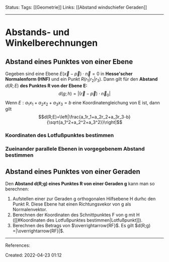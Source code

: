 Status:
Tags: [[Geometrie]]
Links: [[Abstand windschiefer Geraden]]
___
# Abstands- und Winkelberechnungen
## Abstand eines Punktes von einer Ebene
Gegeben sind eine Ebene $E(\vec x-\vec p)\cdot \vec n=0$ in **Hesse'scher Normalenform (HNF)** und ein Punkt $R(r_1|r_2|r_3)$.
Dann gilt für den **Abstand** $d(R;E)$ **des Punktes R von der Ebene E:** 
$$d(g;h)=\left|\left(\vec r-\vec p\right)\cdot \vec n_0\right|$$
Wenn $E:a_1x_1+a_2x_2+a_3x_3=b$ eine Koordinatengleichung von E ist, dann gilt 
$$d(R;E)=\left|\frac{a_1r_1+a_2r_2+a_3r_3-b}{\sqrt{a_1^2+a_2^2+a_3^2}}\right|$$
### Koordinaten des Lotfußpunktes bestimmen
### Zueinander parallele Ebenen in vorgegebenem Abstand bestimmen
## Abstand eines Punktes von einer Geraden
Den **Abstand d(R;g) eines Punktes R von einer Geraden g** kann man so berechnen: 
1. Aufstellen einer zur Geraden g orthogonalen Hilfsebene H durhc den Punkt R. Diese Ebene hat einen Richtungsvekor von g als Normalenvektor.
2. Berechnen der Koordinaten des Schnittpunktes F von g mit H ([[#Koordinaten des Lotfußpunktes bestimmen|Lotfußpunkt]]).
3. Berechnen des Betrags von $\overrightarrow{RF}$. Es gilt $d(R;g) =|\overrightarrow{RF}|$.
___
References:

Created: 2022-04-23 01:12